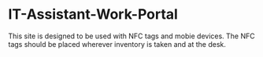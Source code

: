 # IT-Assistant-Work-Portal

This site is designed to be used with NFC tags and mobie devices. The NFC tags should be placed wherever inventory is taken and at the desk.
